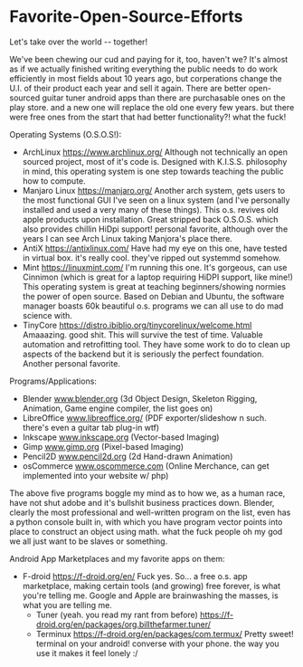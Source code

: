 # Favorite-Open-Source-Efforts
Let's take over the world -- together!

We've been chewing our cud and paying for it, too, haven't we?
It's almost as if we actually finished writing everything the public needs to do work efficiently in most fields about 10 years ago, but corperations change the U.I. of their product each year and sell it again.
There are better open-sourced guitar tuner android apps than there are purchasable ones on the play store. and a new one will replace the old one every few years. but there were free ones from the start that had better functionality?! what the fuck!

Operating Systems (O.S.O.S!):
- ArchLinux https://www.archlinux.org/
    Although not technically an open sourced project, most of it's code is. Designed with K.I.S.S. philosophy in mind, this operating system is one step towards teaching the public how to compute.
- Manjaro Linux https://manjaro.org/
    Another arch system, gets users to the most functional GUI I've seen on a linux system (and I've personally installed and used a very many of these things). This o.s. revives old apple products upon installation. Great stripped back O.S.O.S. which also provides chillin HiDpi support! personal favorite, although over the years I can see Arch Linux taking Manjora's place there.
- AntiX https://antixlinux.com/
    Have had my eye on this one, have tested in virtual box. it's really cool. they've ripped out systemmd somehow.
- Mint https://linuxmint.com/
    I'm running this one. It's gorgeous, can use Cinnimon (which is great for a laptop requiring HiDPI support, like mine!) This operating system is great at teaching beginners/showing normies the power of open source. Based on Debian and Ubuntu, the software manager boasts 60k beautiful o.s. programs we can all use to do mad science with.  
- TinyCore https://distro.ibiblio.org/tinycorelinux/welcome.html
    Amaaazing. good shit. This will survive the test of time. Valuable automation and retrofitting tool. They have some work to do to clean up aspects of the backend but it is seriously the perfect foundation. Another personal favorite.
    
Programs/Applications:
- Blender www.blender.org (3d Object Design, Skeleton Rigging, Animation, Game engine compiler, the list goes on)
- LibreOffice www.libreoffice.org/ (PDF exporter/slideshow n such. there's even a guitar tab plug-in wtf) 
- Inkscape www.inkscape.org (Vector-based Imaging)
- Gimp www.gimp.org (Pixel-based Imaging)
- Pencil2D www.pencil2d.org (2d Hand-drawn Animation)
- osCommerce www.oscommerce.com (Online Merchance, can get implemented into your website w/ php)

The above five programs boggle my mind as to how we, as a human race, have not shut adobe and it's bullshit business practices down. Blender, clearly the most professional and well-written program on the list, even has a python console built in, with which you have program vector points into place to construct an object using math. what the fuck people oh my god we all just want to be slaves or something.
    
Android App Marketplaces and my favorite apps on them:
- F-droid https://f-droid.org/en/ Fuck yes. So... a free o.s. app marketplace, making certain tools (and growing) free forever, is what you're telling me. Google and Apple are brainwashing the masses, is what you are telling me.
     - Tuner (yeah. you read my rant from before) https://f-droid.org/en/packages/org.billthefarmer.tuner/
     - Terminux https://f-droid.org/en/packages/com.termux/ Pretty sweet! terminal on your android! converse with your phone. the way you use it makes it feel lonely :/
      
    
